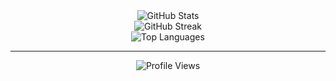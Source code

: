 <div align="center">
  <img src="https://github-readme-stats.vercel.app/api?username=Bald-11&theme=dark&hide_border=false&include_all_commits=true&count_private=true" alt="GitHub Stats"><br/>
  <img src="https://github-readme-streak-stats.herokuapp.com/?user=Bald-11&theme=dark&hide_border=false" alt="GitHub Streak"><br/>
  <img src="https://github-readme-stats.vercel.app/api/top-langs/?username=Bald-11&theme=dark&hide_border=false&include_all_commits=true&count_private=true&layout=compact" alt="Top Languages">
</div>

---

<div align="center">
  <img src="https://komarev.com/ghpvc/?username=Bald-11&label=PROFILE+VIEWS" alt="Profile Views">
</div>
